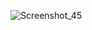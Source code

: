 ![Screenshot_45](https://user-images.githubusercontent.com/72028645/216706813-85da485d-c54f-4468-a3e6-3a5792c02e60.png)
